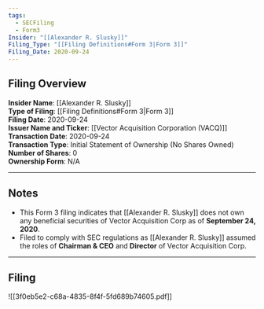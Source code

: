 ```yaml
---
tags:
  - SECFiling
  - Form3
Insider: "[[Alexander R. Slusky]]"
Filing_Type: "[[Filing Definitions#Form 3|Form 3]]"
Filing_Date: 2020-09-24
---
```


## Filing Overview

**Insider Name**: [[Alexander R. Slusky]]  
**Type of Filing**: [[Filing Definitions#Form 3|Form 3]]  
**Filing Date**: 2020-09-24  
**Issuer Name and Ticker**: [[Vector Acquisition Corporation (VACQ)]]
**Transaction Date**: 2020-09-24  
**Transaction Type**: Initial Statement of Ownership (No Shares Owned)  
**Number of Shares**: 0  
**Ownership Form**: N/A  

---

## Notes

- This Form 3 filing indicates that [[Alexander R. Slusky]] does not own any beneficial securities of Vector Acquisition Corp as of **September 24, 2020**.
- Filed to comply with SEC regulations as [[Alexander R. Slusky]] assumed the roles of **Chairman & CEO** and **Director** of Vector Acquisition Corp.

---

## Filing

![[3f0eb5e2-c68a-4835-8f4f-5fd689b74605.pdf]]
